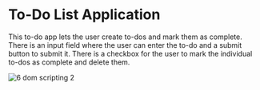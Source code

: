 <h1> To-Do List Application</h1>

This to-do app lets the user create to-dos and mark them as complete. There is an input field where the user can enter the to-do and a submit button to submit it. There is a checkbox for the user to mark the individual to-dos as complete and delete them.

![6 dom scripting 2](https://user-images.githubusercontent.com/33248170/53694194-a0eb7c00-3dab-11e9-82b6-a1c8f470266d.png)
